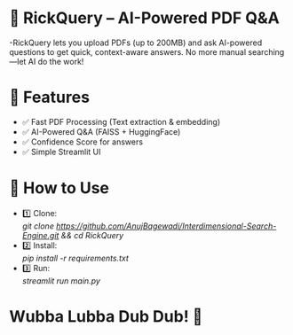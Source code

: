 # 🚀 RickQuery – AI-Powered PDF Q&A
-RickQuery lets you upload PDFs (up to 200MB) and ask AI-powered questions to get quick, context-aware answers. No more manual searching—let AI do the work!

# 🔹 Features
- ✅ Fast PDF Processing (Text extraction & embedding)
- ✅ AI-Powered Q&A (FAISS + HuggingFace)
- ✅ Confidence Score for answers
- ✅ Simple Streamlit UI

# 🔹 How to Use

- 1️⃣ Clone:  
*git clone https://github.com/AnujBagewadi/Interdimensional-Search-Engine.git && cd RickQuery*
- 2️⃣ Install:  
*pip install -r requirements.txt*
- 3️⃣ Run:  
*streamlit run main.py*

# Wubba Lubba Dub Dub! 🚀
